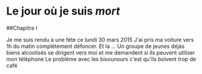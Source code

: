 # Le jour où je suis _mort_
##Chapitre I

Je me suis rendu à une féte ce lundi 30 mars 2015
J'ai pris ma voiture vers 1h du matin complétement défoncer.
Et la ... 
Un groupe de jeunes déjàs biens alcoolisés se dirigent vers moi et me demandent si ils peuvent utiliser mon téléphone
Le problème avec les bisounours c'est qu'ils boivent trop de café
